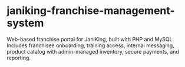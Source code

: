# janiking-franchise-management-system
Web-based franchise portal for JaniKing, built with PHP and MySQL. Includes franchisee onboarding, training access, internal messaging, product catalog with admin-managed inventory, secure payments, and reporting.
